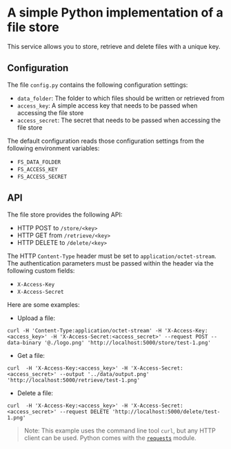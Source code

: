 # A simple Python implementation of a file store

This service allows you to store, retrieve and delete files with a unique key.

## Configuration

The file `config.py` contains the following configuration settings:

* `data_folder`: The folder to which files should be written or retrieved from
* `access_key`: A simple access key that needs to be passed when accessing the file store
* `access_secret`: The secret that needs to be passed when accessing the file store

The default configuration reads those configuration settings from the following environment variables:

* `FS_DATA_FOLDER`
* `FS_ACCESS_KEY`
* `FS_ACCESS_SECRET`

## API

The file store provides the following API:

* HTTP POST to `/store/<key>`
* HTTP GET from `/retrieve/<key>`
* HTTP DELETE to `/delete/<key>`

The HTTP `Content-Type` header must be set to `application/octet-stream`. The authentication parameters must be passed within the header via the following custom fields:

* `X-Access-Key`
* `X-Access-Secret`

Here are some examples:


* Upload a file: 

```
curl -H 'Content-Type:application/octet-stream' -H 'X-Access-Key:<access_key>' -H 'X-Access-Secret:<access_secret>' --request POST --data-binary '@./logo.png' 'http://localhost:5000/store/test-1.png'
```

* Get a file:

```
curl  -H 'X-Access-Key:<access_key>' -H 'X-Access-Secret:<access_secret>' --output '../data/output.png' 'http://localhost:5000/retrieve/test-1.png'
```

* Delete a file:

```
curl  -H 'X-Access-Key:<access_key>' -H 'X-Access-Secret:<access_secret>' --request DELETE 'http://localhost:5000/delete/test-1.png'
```

> Note: This example uses the command line tool `curl`, but any HTTP client can be used. Python comes with the [`requests`](https://www.w3schools.com/python/module_requests.asp) module.
